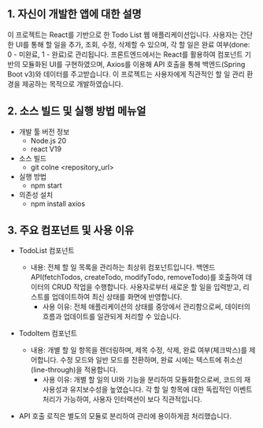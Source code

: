 ## 1. 자신이 개발한 앱에 대한 설명

이 프로젝트는 React를 기반으로 한 Todo List 웹 애플리케이션입니다.
사용자는 간단한 UI를 통해 할 일을 추가, 조회, 수정, 삭제할 수 있으며, 각 할 일은 완료 여부(done: 0 - 미완료, 1 - 완료)로 관리됩니다.
프론트엔드에서는 React를 활용하여 컴포넌트 기반의 모듈화된 UI를 구현하였으며, Axios를 이용해 API 호출을 통해 백엔드(Spring Boot v3)와 데이터를 주고받습니다.
이 프로젝트는 사용자에게 직관적인 할 일 관리 환경을 제공하는 목적으로 개발하였습니다.

## 2. 소스 빌드 및 실행 방법 메뉴얼

- 개발 툴 버전 정보
  - Node.js 20
  - react V19
- 소스 빌드
  - git colne <repository_url>
- 실행 방법
  - npm start
- 의존성 설치
  - npm install axios

## 3. 주요 컴포넌트 및 사용 이유

- TodoList 컴포넌트
  - 내용:
    전체 할 일 목록을 관리하는 최상위 컴포넌트입니다.
    백엔드 API(fetchTodos, createTodo, modifyTodo, removeTodo)를 호출하여 데이터의 CRUD 작업을 수행합니다.
    사용자로부터 새로운 할 일을 입력받고, 리스트를 업데이트하여 최신 상태를 화면에 반영합니다.
    - 사용 이유:
    전체 애플리케이션의 상태를 중앙에서 관리함으로써, 데이터의 흐름과 업데이트를 일관되게 처리할 수 있습니다.
- TodoItem 컴포넌트

  - 내용:
    개별 할 일 항목을 렌더링하며, 제목 수정, 삭제, 완료 여부(체크박스)를 제어합니다.
    수정 모드와 일반 모드를 전환하며, 완료 시에는 텍스트에 취소선(line-through)을 적용합니다.
    - 사용 이유:
    개별 할 일의 UI와 기능을 분리하여 모듈화함으로써, 코드의 재사용성과 유지보수성을 높였습니다.
    각 할 일 항목에 대한 독립적인 이벤트 처리가 가능하여, 사용자 인터랙션이 보다 직관적입니다.

- API 호출 로직은 별도의 모듈로 분리하여 관리에 용이하게끔 처리했습니다.
